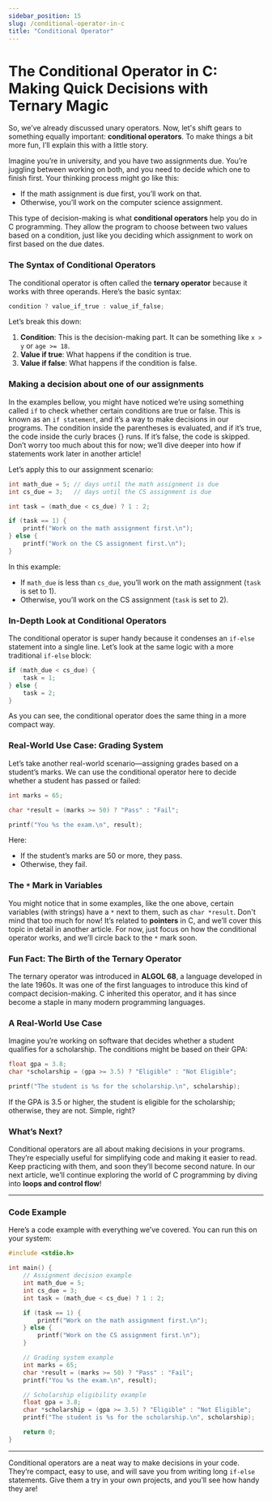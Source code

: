 ```yaml
---
sidebar_position: 15
slug: /conditional-operator-in-c
title: "Conditional Operator"
---
```


# The Conditional Operator in C: Making Quick Decisions with Ternary Magic

So, we’ve already discussed unary operators. Now, let's shift gears to something equally important: **conditional operators**. To make things a bit more fun, I’ll explain this with a little story.

Imagine you’re in university, and you have two assignments due. You’re juggling between working on both, and you need to decide which one to finish first. Your thinking process might go like this:

- If the math assignment is due first, you’ll work on that.
- Otherwise, you’ll work on the computer science assignment.

This type of decision-making is what **conditional operators** help you do in C programming. They allow the program to choose between two values based on a condition, just like you deciding which assignment to work on first based on the due dates.

### The Syntax of Conditional Operators

The conditional operator is often called the **ternary operator** because it works with three operands. Here’s the basic syntax:

```c
condition ? value_if_true : value_if_false;
```

Let’s break this down:

1. **Condition**: This is the decision-making part. It can be something like `x > y` or `age >= 18`.
2. **Value if true**: What happens if the condition is true.
3. **Value if false**: What happens if the condition is false.

### Making a decision about one of our assignments

In the examples bellow, you might have noticed we’re using something called `if` to check whether certain conditions are true or false. This is known as an `if statement`, and it’s a way to make decisions in our programs. The condition inside the parentheses is evaluated, and if it’s true, the code inside the curly braces {} runs. If it’s false, the code is skipped. Don’t worry too much about this for now; we’ll dive deeper into how if statements work later in another article!

Let’s apply this to our assignment scenario:

```c
int math_due = 5; // days until the math assignment is due
int cs_due = 3;   // days until the CS assignment is due

int task = (math_due < cs_due) ? 1 : 2;

if (task == 1) {
    printf("Work on the math assignment first.\n");
} else {
    printf("Work on the CS assignment first.\n");
}
```

In this example:

- If `math_due` is less than `cs_due`, you’ll work on the math assignment (`task` is set to 1).
- Otherwise, you’ll work on the CS assignment (`task` is set to 2).

### In-Depth Look at Conditional Operators

The conditional operator is super handy because it condenses an `if-else` statement into a single line. Let’s look at the same logic with a more traditional `if-else` block:

```c
if (math_due < cs_due) {
    task = 1;
} else {
    task = 2;
}
```

As you can see, the conditional operator does the same thing in a more compact way.

### Real-World Use Case: Grading System

Let’s take another real-world scenario—assigning grades based on a student’s marks. We can use the conditional operator here to decide whether a student has passed or failed:

```c
int marks = 65;

char *result = (marks >= 50) ? "Pass" : "Fail";

printf("You %s the exam.\n", result);
```

Here:

- If the student’s marks are 50 or more, they pass.
- Otherwise, they fail.

### The `*` Mark in Variables

You might notice that in some examples, like the one above, certain variables (with strings) have a `*` next to them, such as `char *result`. Don't mind that too much for now! It’s related to **pointers** in C, and we’ll cover this topic in detail in another article. For now, just focus on how the conditional operator works, and we’ll circle back to the `*` mark soon.

### Fun Fact: The Birth of the Ternary Operator

The ternary operator was introduced in **ALGOL 68**, a language developed in the late 1960s. It was one of the first languages to introduce this kind of compact decision-making. C inherited this operator, and it has since become a staple in many modern programming languages.

### A Real-World Use Case

Imagine you’re working on software that decides whether a student qualifies for a scholarship. The conditions might be based on their GPA:

```c
float gpa = 3.8;
char *scholarship = (gpa >= 3.5) ? "Eligible" : "Not Eligible";

printf("The student is %s for the scholarship.\n", scholarship);
```

If the GPA is 3.5 or higher, the student is eligible for the scholarship; otherwise, they are not. Simple, right?

### What’s Next?

Conditional operators are all about making decisions in your programs. They’re especially useful for simplifying code and making it easier to read. Keep practicing with them, and soon they’ll become second nature. In our next article, we’ll continue exploring the world of C programming by diving into **loops and control flow**!

---

### Code Example

Here’s a code example with everything we’ve covered. You can run this on your system:

```c
#include <stdio.h>

int main() {
    // Assignment decision example
    int math_due = 5;
    int cs_due = 3;
    int task = (math_due < cs_due) ? 1 : 2;

    if (task == 1) {
        printf("Work on the math assignment first.\n");
    } else {
        printf("Work on the CS assignment first.\n");
    }

    // Grading system example
    int marks = 65;
    char *result = (marks >= 50) ? "Pass" : "Fail";
    printf("You %s the exam.\n", result);

    // Scholarship eligibility example
    float gpa = 3.8;
    char *scholarship = (gpa >= 3.5) ? "Eligible" : "Not Eligible";
    printf("The student is %s for the scholarship.\n", scholarship);

    return 0;
}
```

---

Conditional operators are a neat way to make decisions in your code. They’re compact, easy to use, and will save you from writing long `if-else` statements. Give them a try in your own projects, and you’ll see how handy they are!
